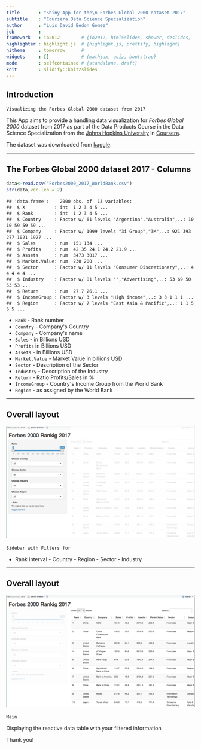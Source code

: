 ```yaml
---
title       : "Shiny App for the\n Forbes Global 2000 dataset 2017"
subtitle    : "Coursera Data Science Specialization"
author      : "Luis David Bedon Gomez"
job         : 
framework   : io2012        # {io2012, html5slides, shower, dzslides, ...}
highlighter : highlight.js  # {highlight.js, prettify, highlight}
hitheme     : tomorrow      # 
widgets     : []            # {mathjax, quiz, bootstrap}
mode        : selfcontained # {standalone, draft}
knit        : slidify::knit2slides
---
```



## Introduction

`Visualizing the Forbes Global 2000 dataset from 2017`


This App aims to provide a handling data visualization for 
*Forbes Global 2000* dataset from 2017 as part of the Data Products Course in the Data Science Specialization
from the [Johns Hopkins University](http://www.jhu.edu) in [Coursera](https://www.coursera.org/specializations/jhu-data-science).

The dataset was downloaded from [kaggle](https://www.kaggle.com/ash316/forbes-top-2000-companies).

---


## The Forbes Global 2000 dataset 2017 - Columns

```r
data<-read.csv("Forbes2000_2017_WorldBank.csv")
str(data,vec.len = 2)
```

```
## 'data.frame':	2000 obs. of  13 variables:
##  $ X           : int  1 2 3 4 5 ...
##  $ Rank        : int  1 2 3 4 5 ...
##  $ Country     : Factor w/ 61 levels "Argentina","Australia",..: 10 10 59 59 59 ...
##  $ Company     : Factor w/ 1999 levels "3i Group","3M",..: 921 393 277 1021 1927 ...
##  $ Sales       : num  151 134 ...
##  $ Profits     : num  42 35 24.1 24.2 21.9 ...
##  $ Assets      : num  3473 3017 ...
##  $ Market.Value: num  230 200 ...
##  $ Sector      : Factor w/ 11 levels "Consumer Discretionary",..: 4 4 4 4 4 ...
##  $ Industry    : Factor w/ 81 levels "","Advertising",..: 53 69 50 53 53 ...
##  $ Return      : num  27.7 26.1 ...
##  $ IncomeGroup : Factor w/ 3 levels "High income",..: 3 3 1 1 1 ...
##  $ Region      : Factor w/ 7 levels "East Asia & Pacific",..: 1 1 5 5 5 ...
```
  - `Rank`          - Rank number             
  - `Country`       - Company's Country   
  - `Company`       - Company's name 
  - `Sales`         - in Billions USD
  - `Profits`        in Billions USD
  - `Assets`      - in Billions USD
  - `Market.Value`  - Market Value in billions USD
  - `Sector`        - Description of the Sector
  - `Industry`      - Description of the Industry
  - `Return`        - Ratio Profits/Sales in %
  - `IncomeGroup`   - Country's Income Group from the World Bank
  - `Region`        - as assigned by the World Bank

<!-- The information **IncomeGroup** and **Region** was extracted from the [World Bank](http://databank.worldbank.org/data/home.aspx). -->

---
##  Overall layout

<div style='text-align: center;'>
    <img height='300' src='screenshotAppSideBar.png' />
</div>

`Sidebar with Filters for`

- Rank interval - Country - Region - Sector - Industry

---
##  Overall layout

<div style='text-align: center;'>
    <img height='300' src='screenshotAppMain.png' />
</div>

`Main` 

Displaying the reactive data table with your filtered information

Thank you!






